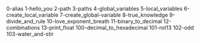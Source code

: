 0-alias 
1-hello_you 
2-path
3-paths
4-global_variables
5-local_variables
6-create_local_variable
7-create_global-variable
8-true_knowledge
9-divide_and_rule
10-love_exponent_breath
11-binary_to_decimal
12-combinations
13-print_float
100-decimal_to_hexadecimal 
101-rot13 
102-odd 
103-water_and-stir
